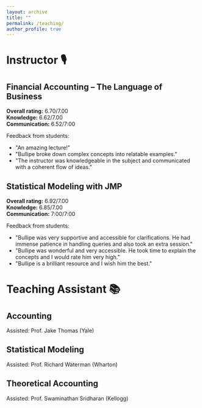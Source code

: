 ```yaml
---
layout: archive
title: ""
permalink: /teaching/
author_profile: true
---
```


# Instructor 🎙️

## Financial Accounting – The Language of Business 

**Overall rating:** 6.70/7.00  
**Knowledge:** 6.62/7.00  
**Communication:** 6.52/7:00  

Feedback from students:

- "An amazing lecture!"
- "Bullipe broke down complex concepts into relatable examples."
- "The instructor was knowledgeable in the subject and communicated with a coherent flow of ideas."

## Statistical Modeling with JMP 

**Overall rating:** 6.92/7.00  
**Knowledge:** 6.85/7.00  
**Communication:** 7:00/7:00  

Feedback from students:

- "Bullipe was very supportive and accessible for clarifications. He had immense patience in handling queries and also took an extra session."
- "Bullipe was wonderful and very accessible. He took time to explain the concepts and I would rate him very high."
- "Bullipe is a brilliant resource and I wish him the best."

# Teaching Assistant 📚

## Accounting 

Assisted: Prof. Jake Thomas (Yale)

## Statistical Modeling 

Assisted: Prof. Richard Waterman (Wharton)

## Theoretical Accounting 

Assisted: Prof. Swaminathan Sridharan (Kellogg)
